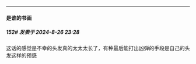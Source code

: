 ﻿
*****

####  是谁的书画  
##### 152#       发表于 2024-8-26 23:28

这话的感觉是不幸的头发真的太太太长了，有种最后能打出凶弹的手段是自己的头发这样的预感

